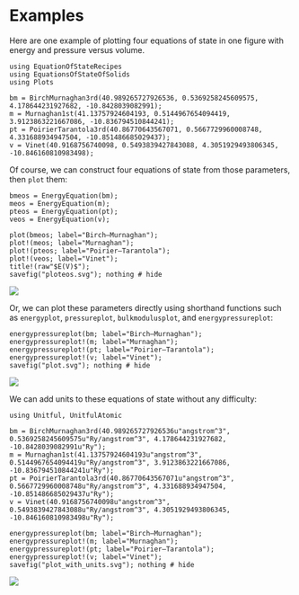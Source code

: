# Examples

Here are one example of plotting four equations of state in one figure with
energy and pressure versus volume.

```@repl 1
using EquationOfStateRecipes
using EquationsOfStateOfSolids
using Plots

bm = BirchMurnaghan3rd(40.989265727926536, 0.5369258245609575, 4.178644231927682, -10.8428039082991);
m = Murnaghan1st(41.13757924604193, 0.5144967654094419, 3.9123863221667086, -10.836794510844241);
pt = PoirierTarantola3rd(40.86770643567071, 0.5667729960008748, 4.331688934947504, -10.851486685029437);
v = Vinet(40.9168756740098, 0.5493839427843088, 4.3051929493806345, -10.846160810983498);
```

Of course, we can construct four equations of state from those parameters, then `plot` them:

```@repl 1
bmeos = EnergyEquation(bm);
meos = EnergyEquation(m);
pteos = EnergyEquation(pt);
veos = EnergyEquation(v);

plot(bmeos; label="Birch–Murnaghan");
plot!(meos; label="Murnaghan");
plot!(pteos; label="Poirier–Tarantola");
plot!(veos; label="Vinet");
title!(raw"$E(V)$");
savefig("ploteos.svg"); nothing # hide
```

![](ploteos.svg)

Or, we can plot these parameters directly using shorthand functions such as `energyplot`, `pressureplot`, `bulkmodulusplot`, and `energypressureplot`:

```@repl 1
energypressureplot(bm; label="Birch–Murnaghan");
energypressureplot!(m; label="Murnaghan");
energypressureplot!(pt; label="Poirier–Tarantola");
energypressureplot!(v; label="Vinet");
savefig("plot.svg"); nothing # hide
```

![](plot.svg)

We can add units to these equations of state without any difficulty:

```@repl 1
using Unitful, UnitfulAtomic

bm = BirchMurnaghan3rd(40.989265727926536u"angstrom^3", 0.5369258245609575u"Ry/angstrom^3", 4.178644231927682, -10.8428039082991u"Ry");
m = Murnaghan1st(41.13757924604193u"angstrom^3", 0.5144967654094419u"Ry/angstrom^3", 3.9123863221667086, -10.836794510844241u"Ry");
pt = PoirierTarantola3rd(40.86770643567071u"angstrom^3", 0.5667729960008748u"Ry/angstrom^3", 4.331688934947504, -10.851486685029437u"Ry");
v = Vinet(40.9168756740098u"angstrom^3", 0.5493839427843088u"Ry/angstrom^3", 4.3051929493806345, -10.846160810983498u"Ry");

energypressureplot(bm; label="Birch–Murnaghan");
energypressureplot!(m; label="Murnaghan");
energypressureplot!(pt; label="Poirier–Tarantola");
energypressureplot!(v; label="Vinet");
savefig("plot_with_units.svg"); nothing # hide
```

![](plot_with_units.svg)
